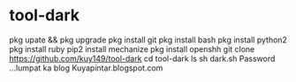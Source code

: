 # tool-dark
pkg upate && pkg upgrade
pkg install git
pkg install bash
pkg install python2
pkg install ruby
pip2 install mechanize
pkg install openshh
git clone https://github.com/kuy149/tool-dark
cd tool-dark
ls
sh dark.sh
Password ...lumpat ka blog
Kuyapintar.blogspot.com
